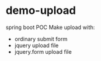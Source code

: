 # demo-upload

spring boot POC 
Make upload with:
 - ordinary submit form 
 - jquery upload file
 - jquery.form upload file
 
 
